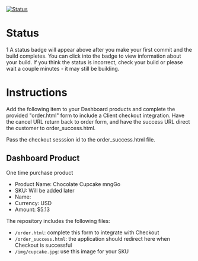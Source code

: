 [![Status](https://img.shields.io/badge/status-SUBMITTABLE%20COMMIT:%2071f2e86f433b791443249038e8124c0fafb51981-brightgreen.svg)](https://github.com/raysaavedra-work/bakery_scaffold_CND91sHiaOnjQW7Z/commit/71f2e86f433b791443249038e8124c0fafb51981)



# Status
1
A status badge will appear above after you make your first commit and the build completes. You can click into the badge to view information about your build. If you think the status is incorrect, check your build or please wait a couple minutes - it may still be building.

# Instructions

Add the following item to your Dashboard products and complete the provided "order.html" form to include a Client checkout integration. Have the cancel URL return back to order form, and have the success URL direct the customer to order_success.html.

Pass the checkout sesssion id to the order_success.html file.

## Dashboard Product
One time purchase product
* Product Name: Chocolate Cupcake mngGo
* SKU: Will be added later
* Name: 
* Currency: USD
* Amount: $5.13

The repository includes the following files:
* `/order.html`: complete this form to integrate with Checkout
* `/order_success.html`: the application should redirect here when Checkout is successful
* `/img/cupcake.jpg`: use this image for your SKU
